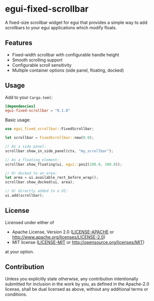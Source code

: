 # egui-fixed-scrollbar

A fixed-size scrollbar widget for egui that provides a simple way to add scrollbars to your egui applications which modify floats.

## Features
- Fixed-width scrollbar with configurable handle height
- Smooth scrolling support
- Configurable scroll sensitivity
- Multiple container options (side panel, floating, docked)

## Usage

Add to your `Cargo.toml`:
```toml
[dependencies]
egui-fixed-scrollbar = "0.1.0"
```

Basic usage:
```rust
use egui_fixed_scrollbar::FixedScrollbar;

let scrollbar = FixedScrollbar::new(0.0);

// As a side panel:
scrollbar.show_in_side_panel(ctx, "my_scrollbar");

// As a floating element:
scrollbar.show_floating(ui, egui::pos2(100.0, 100.0));

// Or docked to an area:
let area = ui.available_rect_before_wrap();
scrollbar.show_docked(ui, area);

// Or directly added to a UI:
ui.add(scrollbar);
```

## License

Licensed under either of

 * Apache License, Version 2.0
   ([LICENSE-APACHE](LICENSE-APACHE) or http://www.apache.org/licenses/LICENSE-2.0)
 * MIT license
   ([LICENSE-MIT](LICENSE-MIT) or http://opensource.org/licenses/MIT)

at your option.

## Contribution

Unless you explicitly state otherwise, any contribution intentionally submitted for inclusion in the work by you, as defined in the Apache-2.0 license, shall be dual licensed as above, without any additional terms or conditions.